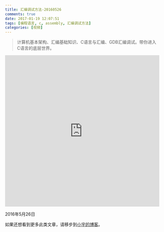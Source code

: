 ```yaml
---
title: 汇编调试方法-20160526
comments: true
date: 2017-01-19 12:07:51
tags: [编程语言, c, assembly, 汇编调试方法]
categories: [视频]
---
```


> 计算机基本架构、汇编基础知识、C语言与汇编、GDB汇编调试。带你进入C语言的底层世界。


<center><iframe height=498 width=510 src='http://player.youku.com/embed/XMjQxMTk0NjMyOA==' frameborder=0 'allowfullscreen'></iframe></center>

2016年5月26日

如果还想看到更多此类文章，请移步到[小宇的博客](http://shenyu.wiki)。
